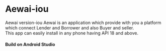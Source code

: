 # Aewai-iou

Aewai version-iou  Aewai is an application which provide with you a platform which connect Lender and Borrower and also Buyer and seller.  
This app can easily install in any phone having API 18 and above.

#### Build on Android Studio
